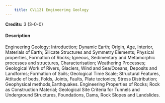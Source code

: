 ```yaml
---
    title: CVL121 Engineering Geology
---
```

**Credits:** 3 (3-0-0)



#### Description 
Engineering Geology: Introduction; Dynamic Earth; Origin, Age, Interior, Materials of Earth; Silicate Structures and Symmetry Elements; Physical properties, Formation of Rocks; Igneous, Sedimentary and Metamorphic processes and structures, Characterisation; Weathering Processes; Geological Work of Rivers, Glaciers, Wind and Sea/Oceans, Deposits and Landforms; Formation of Soils; Geological Time Scale; Structural Features, Attitude of beds, Folds, Joints, Faults, Plate tectonics; Stress Distribution; Geophysical methods,Earthquakes. Engineering Properties of Rocks; Rock as Construction Material; Geological Site Criteria for Tunnels and Underground Structures, Foundations, Dams, Rock Slopes and Landslides.